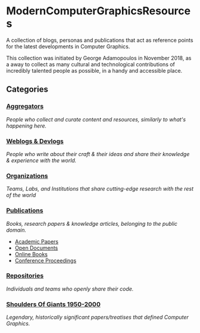 # ModernComputerGraphicsResources
A collection of blogs, personas and publications that act as reference points for the latest developments in Computer Graphics.

This collection was initiated by George Adamopoulos in November 2018, as a away to collect as many cultural and technological contributions of incredibly talented people as possible, in a handy and accessible place.

## Categories

### [Aggregators](https://github.com/GeorgeAdamon/ModernComputerGraphicsResources/blob/master/Categories/Aggregators.md)
_People who collect and curate content and resources, similarly to what's happening here._

### [Weblogs & Devlogs](https://github.com/GeorgeAdamon/ModernComputerGraphicsResources/blob/master/Categories/Blogs.md)
_People who write about their craft & their ideas and share their knowledge & experience with the world._

### [Organizations](https://github.com/GeorgeAdamon/ModernComputerGraphicsResources/blob/master/Categories/Organizations.md)
_Teams, Labs, and Institutions that share cutting-edge research with the rest of the world_

### [Publications](https://github.com/GeorgeAdamon/ModernComputerGraphicsResources/blob/master/Categories/Publications)
_Books, research papers & knowledge articles, belonging to the public domain._
* [Academic Papers](https://github.com/GeorgeAdamon/ModernComputerGraphicsResources/blob/master/Categories/Publications/Academic%20Papers.md)
* [Open Documents](https://github.com/GeorgeAdamon/ModernComputerGraphicsResources/blob/master/Categories/Publications/Open%20Documents.md)
* [Online Books](https://github.com/GeorgeAdamon/ModernComputerGraphicsResources/blob/master/Categories/Publications/Books.md)
* [Conference Proceedings](https://github.com/GeorgeAdamon/ModernComputerGraphicsResources/blob/master/Categories/Publications/Proceedings.md)

### [Repositories](https://github.com/GeorgeAdamon/ModernComputerGraphicsResources/blob/master/Categories/Repositories.md)
_Individuals and teams who openly share their code._
</br>

### [Shoulders Of Giants 1950-2000](https://github.com/GeorgeAdamon/ModernComputerGraphicsResources/blob/master/Categories/ShouldersOfGiants.md)
_Legendary, historically significant papers/treatises that defined Computer Graphics._

